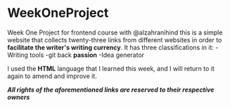 # WeekOneProject
Week One Project for frontend course with @alzahranihind
this is a simple website that collects twenty-three links from different websites in order to **facilitate the writer's writing currency**.
It has three classifications in it:
-Writing tools
-git back **passion**
-Idea generator

I used the **HTML** language that I learned this week, and I will return to it again to amend and improve it.

***All rights of the aforementioned links are reserved to their respective owners***
